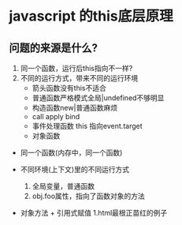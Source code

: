 # javascript 的this底层原理

## 问题的来源是什么?
1. 同一个函数，运行后this指向不一样?
2. 不同的运行方式，带来不同的运行环境
    - 箭头函数没有this不适合
    - 普通函数严格模式全局|undefined不够明显
    - 构造函数new|普通函数麻烦
    - call apply bind
    - 事件处理函数 this 指向event.target
    - 对象函数


- 同一个函数(内存中，同一个函数)
- 不同环境(上下文)里的不同运行方式
    1. 全局变量，普通函数
    2. obj.foo属性，指向了函数对象的方法

- 对象方法 + 引用式赋值 1.html最根正苗红的例子